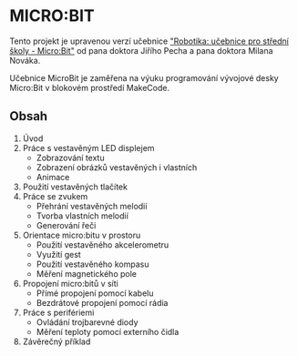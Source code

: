 <h1>MICRO:BIT</h1>
<p>Tento projekt je upravenou verzí učebnice <a href="https://imysleni.cz/ucebnice/robotika-ucebnice-pro-stredni-skoly-micro-bit">"Robotika: učebnice pro střední školy - Micro:Bit"</a> od pana doktora Jiřího Pecha a pana doktora Milana Nováka.</p>
<p>Učebnice MicroBit je zaměřena na výuku programování vývojové desky Micro:Bit v blokovém prostředí MakeCode.</p>
<h2>Obsah</h2>
<ol>
  <li>Úvod
  <li>Práce s vestavěným LED displejem
  <ul>
    <li>Zobrazování textu
    <li>Zobrazení obrázků vestavěných i vlastních
    <li>Animace
  </ul>
  <li>Použití vestavěných tlačítek</li>
  <li>Práce se zvukem
  <ul>
    <li>Přehrání vestavěných melodií
    <li>Tvorba vlastních melodií
    <li>Generování řeči
  </ul>
  <li>Orientace micro:bitu v prostoru
  <ul>
    <li>Použití vestavěného akcelerometru
    <li>Využití gest
    <li>Použití vestavěného kompasu
    <li>Měření magnetického pole
  </ul>
  <li>Propojení micro:bitů v síti
  <ul>
    <li>Přímé propojení pomocí kabelu
    <li>Bezdrátové propojení pomocí rádia
  </ul>
  <li>Práce s perifériemi
  <ul>
    <li>Ovládání trojbarevné diody
    <li>Měření teploty pomocí externího čidla
  </ul>
  <li>Závěrečný příklad
  </ul>
 </ol>
